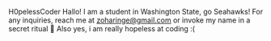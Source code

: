 H0pelessCoder
Hallo! I am a student in Washington State, go Seahawks! 
For any inquiries, reach me at zoharinge@gmail.com or invoke my name in a secret ritual 🤫 
Also yes, i am really hopeless at coding :( 
